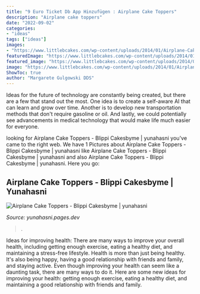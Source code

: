 ```yaml
---
title: "9 Euro Ticket Db App Hinzufügen : Airplane Cake Toppers"
description: "Airplane cake toppers"
date: "2022-09-02"
categories:
- "ideas"
tags: ["ideas"]
images:
- "https://www.littlebcakes.com/wp-content/uploads/2014/01/Airplane-Cakes-Images.jpg"
featuredImage: "https://www.littlebcakes.com/wp-content/uploads/2014/01/Airplane-Cakes-Images.jpg"
featured_image: "https://www.littlebcakes.com/wp-content/uploads/2014/01/Airplane-Cakes-Images.jpg"
image: "https://www.littlebcakes.com/wp-content/uploads/2014/01/Airplane-Cakes-Images.jpg"
ShowToc: true
author: "Margarete Gulgowski DDS"
---
```



Ideas for the future of technology are constantly being created, but there are a few that stand out the most. One idea is to create a self-aware AI that can learn and grow over time. Another is to develop new transportation methods that don't require gasoline or oil. And lastly, we could potentially see advancements in medical technology that would make life much easier for everyone.

	

		
looking for Airplane Cake Toppers - Blippi Cakesbyme | yunahasni you've came to the right web. We have 1 Pictures about Airplane Cake Toppers - Blippi Cakesbyme | yunahasni like Airplane Cake Toppers - Blippi Cakesbyme | yunahasni and also Airplane Cake Toppers - Blippi Cakesbyme | yunahasni. Here you go:
		
    
## Airplane Cake Toppers - Blippi Cakesbyme | Yunahasni

<img loading=lazy src="https://www.littlebcakes.com/wp-content/uploads/2014/01/Airplane-Cakes-Images.jpg" onerror="this.onerror=null;this.src='https://tse2.mm.bing.net/th?id=OIP.EeOpkMT9BaSSonvkb-0y3AHaF6&amp;pid=15.1';" alt="Airplane Cake Toppers - Blippi Cakesbyme | yunahasni">

_Source: yunahasni.pages.dev_

>. 

	

Ideas for improving health: There are many ways to improve your overall health, including getting enough exercise, eating a healthy diet, and maintaining a stress-free lifestyle.
Health is more than just being healthy. It's also being happy, having a good relationship with friends and family, and staying active. Even though improving your health can seem like a daunting task, there are many ways to do it. Here are some new ideas for improving your health: getting enough exercise, eating a healthy diet, and maintaining a good relationship with friends and family.

